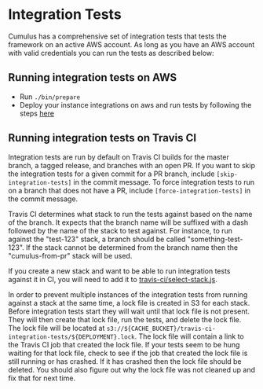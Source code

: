 # Integration Tests
Cumulus has a comprehensive set of integration tests that tests the framework on an active AWS account. As long as you have an AWS account with valid credentials you can run the tests as described below:

## Running integration tests on AWS

- Run `./bin/prepare`
- Deploy your instance integrations on aws and run tests by following the steps [here](github.com/nasa/cumulus/tree/master/example/README.md)

## Running integration tests on Travis CI

Integration tests are run by default on Travis CI builds for the master branch, a tagged release, and branches with an open PR. If you want to skip the integration tests for a given commit for a PR branch, include `[skip-integration-tests]` in the commit message. To force integration tests to run on a branch that does not have a PR, include `[force-integration-tests]` in the commit message.

Travis CI determines what stack to run the tests against based on the name of
the branch. It expects that the branch name will be suffixed with a dash
followed by the name of the stack to test against. For instance, to run against
the "test-123" stack, a branch should be called "something-test-123". If the
stack cannot be determined from the branch name then the "cumulus-from-pr" stack
will be used.

If you create a new stack and want to be able to run integration tests against
it in CI, you will need to add it to [travis-ci/select-stack.js](travis-ci/select-stack.js).

In order to prevent multiple instances of the integration tests from running
against a stack at the same time, a lock file is created in S3 for each stack.
Before integration tests start they will wait until that lock file is not
present. They will then create that lock file, run the tests, and delete the
lock file. The lock file will be located at
`s3://${CACHE_BUCKET}/travis-ci-integration-tests/${DEPLOYMENT}.lock`. The lock
file will contain a link to the Travis CI job that created the lock file. If
your tests seem to be hung waiting for that lock file, check to see if the job
that created the lock file is still running or has crashed. If it has crashed
then the lock file should be deleted. You should also figure out why the lock
file was not cleaned up and fix that for next time.
